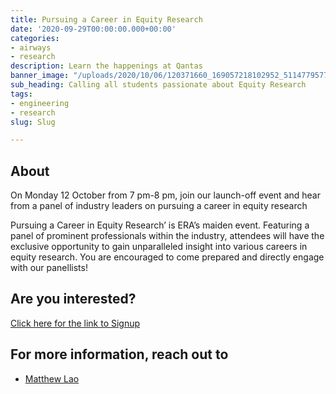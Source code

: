 ```yaml
---
title: Pursuing a Career in Equity Research
date: '2020-09-29T00:00:00.000+00:00'
categories:
- airways
- research
description: Learn the happenings at Qantas
banner_image: "/uploads/2020/10/06/120371660_169057218102952_511477957760937806_o.jpg"
sub_heading: Calling all students passionate about Equity Research
tags:
- engineering
- research
slug: Slug

---
```

## About

On Monday 12 October from 7 pm-8 pm, join our launch-off event and hear from a panel of industry leaders on pursuing a career in equity research

Pursuing a Career in Equity Research’ is ERA’s maiden event. Featuring a panel of prominent professionals within the industry, attendees will have the exclusive opportunity to gain unparalleled insight into various careers in equity research. You are encouraged to come prepared and directly engage with our panellists!

## Are you interested?

[Click here for the link to Signup](https://forms.gle/nB8k2yH1rNriDmB26)

## For more information, reach out to

* [Matthew Lao](about/matthew/)
